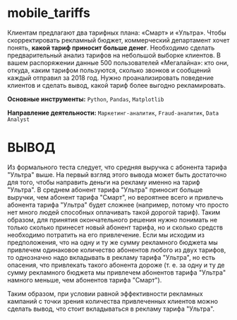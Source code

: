 # mobile_tariffs
Клиентам предлагают два тарифных плана:
    «Смарт» и «Ультра». Чтобы скорректировать рекламный бюджет, коммерческий департамент хочет понять, **какой тариф приносит больше денег**.
    Необходимо сделать предварительный анализ тарифов на небольшой выборке клиентов. В вашем распоряжении данные 500 пользователей «Мегалайна»:
    кто они, откуда, каким тарифом пользуются, сколько звонков и сообщений каждый отправил за 2018 год. Нужно проанализировать поведение клиентов и сделать вывод, какой тариф более выгодно рекламировать.
    
**Основные инструменты:** `Python`, `Pandas`, `Matplotlib`

**Направление деятельности:** `Маркетинг-аналитик`, `Fraud-аналитик`, `Data Analyst`

# ВЫВОД

Из формального теста следует, что средняя выручка с абонента тарифа "Ультра" выше. На первый взгляд этого вывода может быть достаточно для того, чтобы направить деньги на рекламу именно на тариф "Ультра". В среднем абонент тарифа "Ультра" приносит больше выручки, чем абонент тарифа "Смарт", но вероятнее всего и привлечь абонента тарифа "Ультра" будет сложнее (например, потому что просто нет много людей способных оплачивать такой дорогой тариф). Таким образом, для принятия окончательного решения нужно понимать не только сколько принесет новый абонент тарифа, но и сколько средств необходимо потратить на его привлечение. Если мы исходим из предположения, что на одну и ту же сумму рекламного бюджета мы привлечем одинаковое количество абонентов любого из двух тарифов, то однозначно надо вкладывать в рекламу тарифа "Ультра", но есть опасения, что привлекать такого абонента дороже (т. е. за одну и ту де сумму рекламного бюджета мы привлечем абонентов тарифа "Ультра" намного меньше, чем абонентов тарифа "Смарт").

Таким образом, при условии равной эффективности рекламных кампаний с точки зрения количества привлеченных клиентов можно сделать вывод, что стоит вкладываться в рекламу тарифа "Ультра".
